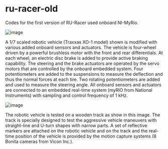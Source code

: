 # ru-racer-old
Codes for the first version of RU-Racer used onboard NI-MyRio. 

![image](https://user-images.githubusercontent.com/26307692/115646423-1bf7af80-a2f0-11eb-9645-69c7ce41e0ad.png)

A 1/7 scaled robotic vehicle (Traxxas XO-1 model) shown is modified with various added onboard sensors
and actuators. The vehicle is four-wheel driven by a powerful brushless motor with the front and rear differentials. At each
wheel, an electric disc brake is added to provide active braking capability. The steering and the brake actuators are
operated by the servo motors that are controlled by the onboard embedded system. Four potentiometers are added
to the suspensions to measure the deflection and thus the normal forces at each tire. Two rotating potentiometers are
added and used to measure the steering angle. All onboard sensors and actuators are connected to an embedded real-time
system (myRIO from National Instruments) with sampling and control frequency of 1 kHz.


![image](https://user-images.githubusercontent.com/26307692/115646387-0c786680-a2f0-11eb-9af8-89c2e8a71b4e.png)

The robotic vehicle is tested on a wooden track as show in this image. The track is specially designed to test the
aggressive vehicle maneuvers with straight-line and U-turn shapes with narrow parts. A set of reflective markers are attached on the robotic
vehicle and on the track and the real-time position of the vehicle is provided by the motion capture systems (8 Bonita cameras from Vicon Inc.).
